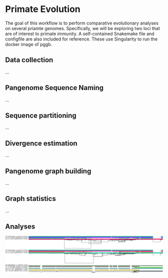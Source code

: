 # Primate Evolution

The goal of this workflow is to perform comparative evolutionary analyses on several priamte genomes. Specifically, we will be exploring two loci that are of interest to primate immunity. A self-contained Snakemake file and configfile are also included for reference. These use Singularity to run the docker image of pggb.   

## Data collection
...


## Pangenome Sequence Naming
...


## Sequence partitioning
...


## Divergence estimation
...


## Pangenome graph building
...


## Graph statistics
...


## Analyses
![An ODGI viz visualization of the SAMD9 locus extracted from the Clint](data/out.chr7.10000/SAMD9_Clint/SAMD9_Clint.sorted.png)
![An ODGI viz visualization of the SAMD9 locus extracted against GRC38](data/out.chr7.10000/SAMD9_GRC38/SAMD9_GRC38.sorted.png)
![An ODGI viz visualization of the HLA locus](data/out.chr6.10000/HLA_GRC38/HLA_GRC38.sorted.png)
